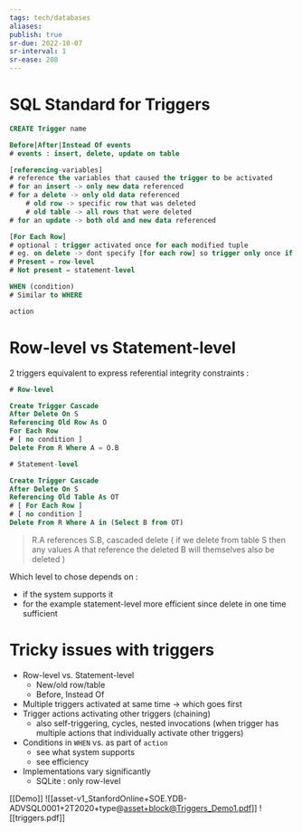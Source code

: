 ```yaml
---
tags: tech/databases
aliases:
publish: true
sr-due: 2022-10-07
sr-interval: 1
sr-ease: 208
---
```


# SQL Standard for Triggers
```sql
CREATE Trigger name

Before|After|Instead Of events
# events : insert, delete, update on table

[referencing-variables]
# reference the variables that caused the trigger to be activated
# for an insert -> only new data referenced
# for a delete -> only old data referenced
	# old row -> specific row that was deleted
	# old table -> all rows that were deleted
# for an update -> both old and new data referenced

[For Each Row] 
# optional : trigger activated once for each modified tuple
# eg. on delete -> dont specify [for each row] so trigger only once if delete multiple rows
# Present = row-level 
# Not present = statement-level

WHEN (condition)
# Similar to WHERE

action
```

# Row-level vs Statement-level
2 triggers equivalent to express referential integrity constraints :
```sql
# Row-level

Create Trigger Cascade
After Delete On S
Referencing Old Row As O
For Each Row
# [ no condition ]
Delete From R Where A = O.B

# Statement-level

Create Trigger Cascade
After Delete On S
Referencing Old Table As OT
# [ For Each Row ]
# [ no condition ]
Delete From R Where A in (Select B from OT)
```
>R.A references S.B, cascaded delete ( if we delete from table S then any values A that reference the deleted B will themselves also be deleted )

Which level to chose depends on :
-   if the system supports it
-   for the example statement-level more efficient since delete in one time sufficient

# Tricky issues with triggers
-   Row-level vs. Statement-level
    -   New/old row/table
    -   Before, Instead Of
-   Multiple triggers activated at same time → which goes first
-   Trigger actions activating other triggers (chaining)
    -   also self-triggering, cycles, nested invocations (when trigger has multiple actions that individually activate other triggers)
-   Conditions in `WHEN` vs. as part of `action`
    -   see what system supports
    -   see efficiency
-   Implementations vary significantly
    -   SQLite : only row-level

[[Demo]]
![[asset-v1_StanfordOnline+SOE.YDB-ADVSQL0001+2T2020+type@asset+block@Triggers_Demo1.pdf]]
![[triggers.pdf]]
